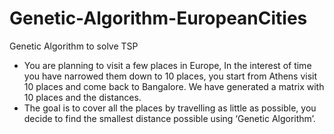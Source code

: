 # Genetic-Algorithm-EuropeanCities
Genetic Algorithm to solve TSP
 * You are planning to visit a few places in Europe, In the interest of time you have narrowed them down to 10 places, you start from Athens  visit 10 places and come back to Bangalore.
We have generated a matrix with 10 places and the distances.
* The goal is to cover all the places by travelling as little as possible, you decide to find the smallest distance possible using ‘Genetic Algorithm’.
